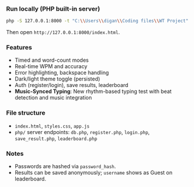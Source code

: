 
### Run locally (PHP built-in server)
```bash
php -S 127.0.0.1:8000 -t "C:\\Users\\digan\\Coding files\\WT Project"
```
Then open `http://127.0.0.1:8000/index.html`.

### Features
- Timed and word-count modes
- Real-time WPM and accuracy
- Error highlighting, backspace handling
- Dark/light theme toggle (persisted)
- Auth (register/login), save results, leaderboard
- **Music-Synced Typing**: New rhythm-based typing test with beat detection and music integration

### File structure
- `index.html`, `styles.css`, `app.js`
- `php/` server endpoints: `db.php`, `register.php`, `login.php`, `save_result.php`, `leaderboard.php`

### Notes
- Passwords are hashed via `password_hash`.
- Results can be saved anonymously; `username` shows as Guest on leaderboard.





